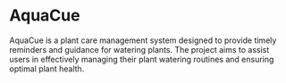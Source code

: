 # AquaCue
AquaCue is a plant care management system designed to provide timely reminders and guidance for watering plants. The project aims to assist users in effectively managing their plant watering routines and ensuring optimal plant health.
